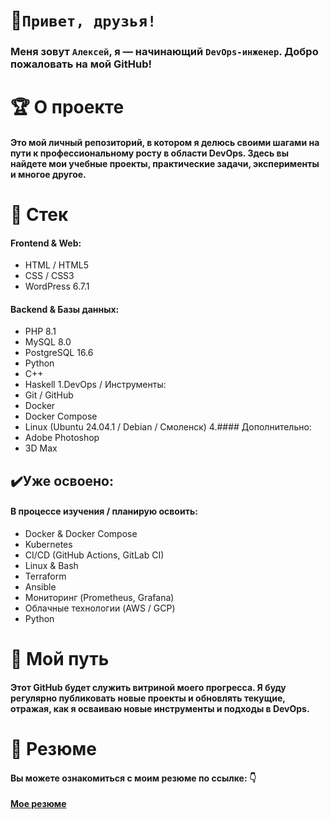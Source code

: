 # 👋`Привет, друзья!`
### Меня зовут `Алексей`, я — начинающий `DevOps-инженер`.  Добро пожаловать на мой GitHub!
# :trophy: О проекте
#### Это мой личный репозиторий, в котором я делюсь своими шагами на пути к профессиональному росту в области DevOps. Здесь вы найдете мои учебные проекты, практические задачи, эксперименты и многое другое.

# :book: Стек
#### Frontend & Web:
* HTML / HTML5
* CSS / CSS3
* WordPress 6.7.1
#### Backend & Базы данных:
* PHP 8.1
* MySQL 8.0
* PostgreSQL 16.6
* Python
* C++
* Haskell
  1.DevOps / Инструменты:
* Git / GitHub
* Docker
* Docker Compose
* Linux (Ubuntu 24.04.1 / Debian / Смоленск)
4.#### Дополнительно:
* Adobe Photoshop
* 3D Max
## :heavy_check_mark:Уже освоено:
#### В процессе изучения / планирую освоить:
* Docker & Docker Compose
* Kubernetes
* CI/CD (GitHub Actions, GitLab CI)
* Linux & Bash
* Terraform
* Ansible
* Мониторинг (Prometheus, Grafana)
* Облачные технологии (AWS / GCP)
* Python
# :helicopter: Мой путь
  #### Этот GitHub будет служить витриной моего прогресса. Я буду регулярно публиковать новые проекты и обновлять текущие, отражая, как я осваиваю новые инструменты и подходы в DevOps.
# :memo: Резюме
#### Вы можете ознакомиться с моим резюме по ссылке: :point_down:
[**Мое резюме**](https://alexeyspectr.github.io/Profil/)
